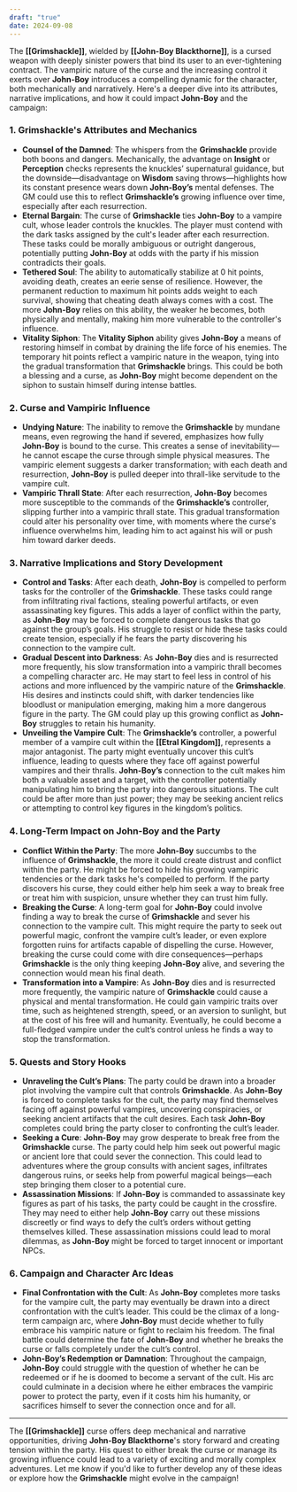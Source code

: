 ```yaml
---
draft: "true"
date: 2024-09-08
---
```

The **[[Grimshackle]]**, wielded by **[[John-Boy Blackthorne]]**, is a cursed weapon with deeply sinister powers that bind its user to an ever-tightening contract. The vampiric nature of the curse and the increasing control it exerts over **John-Boy** introduces a compelling dynamic for the character, both mechanically and narratively. Here's a deeper dive into its attributes, narrative implications, and how it could impact **John-Boy** and the campaign:

### 1. **Grimshackle's Attributes and Mechanics**
   - **Counsel of the Damned**: The whispers from the **Grimshackle** provide both boons and dangers. Mechanically, the advantage on **Insight** or **Perception** checks represents the knuckles’ supernatural guidance, but the downside—disadvantage on **Wisdom** saving throws—highlights how its constant presence wears down **John-Boy’s** mental defenses. The GM could use this to reflect **Grimshackle’s** growing influence over time, especially after each resurrection.
   - **Eternal Bargain**: The curse of **Grimshackle** ties **John-Boy** to a vampire cult, whose leader controls the knuckles. The player must contend with the dark tasks assigned by the cult's leader after each resurrection. These tasks could be morally ambiguous or outright dangerous, potentially putting **John-Boy** at odds with the party if his mission contradicts their goals.
   - **Tethered Soul**: The ability to automatically stabilize at 0 hit points, avoiding death, creates an eerie sense of resilience. However, the permanent reduction to maximum hit points adds weight to each survival, showing that cheating death always comes with a cost. The more **John-Boy** relies on this ability, the weaker he becomes, both physically and mentally, making him more vulnerable to the controller's influence.
   - **Vitality Siphon**: The **Vitality Siphon** ability gives **John-Boy** a means of restoring himself in combat by draining the life force of his enemies. The temporary hit points reflect a vampiric nature in the weapon, tying into the gradual transformation that **Grimshackle** brings. This could be both a blessing and a curse, as **John-Boy** might become dependent on the siphon to sustain himself during intense battles.

### 2. **Curse and Vampiric Influence**
   - **Undying Nature**: The inability to remove the **Grimshackle** by mundane means, even regrowing the hand if severed, emphasizes how fully **John-Boy** is bound to the curse. This creates a sense of inevitability—he cannot escape the curse through simple physical measures. The vampiric element suggests a darker transformation; with each death and resurrection, **John-Boy** is pulled deeper into thrall-like servitude to the vampire cult.
   - **Vampiric Thrall State**: After each resurrection, **John-Boy** becomes more susceptible to the commands of the **Grimshackle’s** controller, slipping further into a vampiric thrall state. This gradual transformation could alter his personality over time, with moments where the curse's influence overwhelms him, leading him to act against his will or push him toward darker deeds.

### 3. **Narrative Implications and Story Development**
   - **Control and Tasks**: After each death, **John-Boy** is compelled to perform tasks for the controller of the **Grimshackle**. These tasks could range from infiltrating rival factions, stealing powerful artifacts, or even assassinating key figures. This adds a layer of conflict within the party, as **John-Boy** may be forced to complete dangerous tasks that go against the group’s goals. His struggle to resist or hide these tasks could create tension, especially if he fears the party discovering his connection to the vampire cult.
   - **Gradual Descent into Darkness**: As **John-Boy** dies and is resurrected more frequently, his slow transformation into a vampiric thrall becomes a compelling character arc. He may start to feel less in control of his actions and more influenced by the vampiric nature of the **Grimshackle**. His desires and instincts could shift, with darker tendencies like bloodlust or manipulation emerging, making him a more dangerous figure in the party. The GM could play up this growing conflict as **John-Boy** struggles to retain his humanity.
   - **Unveiling the Vampire Cult**: The **Grimshackle’s** controller, a powerful member of a vampire cult within the **[[Etral Kingdom]]**, represents a major antagonist. The party might eventually uncover this cult’s influence, leading to quests where they face off against powerful vampires and their thralls. **John-Boy’s** connection to the cult makes him both a valuable asset and a target, with the controller potentially manipulating him to bring the party into dangerous situations. The cult could be after more than just power; they may be seeking ancient relics or attempting to control key figures in the kingdom’s politics.

### 4. **Long-Term Impact on John-Boy and the Party**
   - **Conflict Within the Party**: The more **John-Boy** succumbs to the influence of **Grimshackle**, the more it could create distrust and conflict within the party. He might be forced to hide his growing vampiric tendencies or the dark tasks he's compelled to perform. If the party discovers his curse, they could either help him seek a way to break free or treat him with suspicion, unsure whether they can trust him fully.
   - **Breaking the Curse**: A long-term goal for **John-Boy** could involve finding a way to break the curse of **Grimshackle** and sever his connection to the vampire cult. This might require the party to seek out powerful magic, confront the vampire cult’s leader, or even explore forgotten ruins for artifacts capable of dispelling the curse. However, breaking the curse could come with dire consequences—perhaps **Grimshackle** is the only thing keeping **John-Boy** alive, and severing the connection would mean his final death.
   - **Transformation into a Vampire**: As **John-Boy** dies and is resurrected more frequently, the vampiric nature of **Grimshackle** could cause a physical and mental transformation. He could gain vampiric traits over time, such as heightened strength, speed, or an aversion to sunlight, but at the cost of his free will and humanity. Eventually, he could become a full-fledged vampire under the cult’s control unless he finds a way to stop the transformation.

### 5. **Quests and Story Hooks**
   - **Unraveling the Cult’s Plans**: The party could be drawn into a broader plot involving the vampire cult that controls **Grimshackle**. As **John-Boy** is forced to complete tasks for the cult, the party may find themselves facing off against powerful vampires, uncovering conspiracies, or seeking ancient artifacts that the cult desires. Each task **John-Boy** completes could bring the party closer to confronting the cult’s leader.
   - **Seeking a Cure**: **John-Boy** may grow desperate to break free from the **Grimshackle** curse. The party could help him seek out powerful magic or ancient lore that could sever the connection. This could lead to adventures where the group consults with ancient sages, infiltrates dangerous ruins, or seeks help from powerful magical beings—each step bringing them closer to a potential cure.
   - **Assassination Missions**: If **John-Boy** is commanded to assassinate key figures as part of his tasks, the party could be caught in the crossfire. They may need to either help **John-Boy** carry out these missions discreetly or find ways to defy the cult’s orders without getting themselves killed. These assassination missions could lead to moral dilemmas, as **John-Boy** might be forced to target innocent or important NPCs.

### 6. **Campaign and Character Arc Ideas**
   - **Final Confrontation with the Cult**: As **John-Boy** completes more tasks for the vampire cult, the party may eventually be drawn into a direct confrontation with the cult’s leader. This could be the climax of a long-term campaign arc, where **John-Boy** must decide whether to fully embrace his vampiric nature or fight to reclaim his freedom. The final battle could determine the fate of **John-Boy** and whether he breaks the curse or falls completely under the cult’s control.
   - **John-Boy’s Redemption or Damnation**: Throughout the campaign, **John-Boy** could struggle with the question of whether he can be redeemed or if he is doomed to become a servant of the cult. His arc could culminate in a decision where he either embraces the vampiric power to protect the party, even if it costs him his humanity, or sacrifices himself to sever the connection once and for all.

---

The **[[Grimshackle]]** curse offers deep mechanical and narrative opportunities, driving **John-Boy Blackthorne**'s story forward and creating tension within the party. His quest to either break the curse or manage its growing influence could lead to a variety of exciting and morally complex adventures. Let me know if you'd like to further develop any of these ideas or explore how the **Grimshackle** might evolve in the campaign!